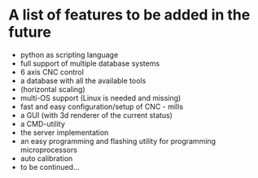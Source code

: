 # A list of features to be added in the future

* python as scripting language
* full support of multiple database systems
* 6 axis CNC control
* a database with all the available tools
* (horizontal scaling)
* multi-OS support (Linux is needed and missing)
* fast and easy configuration/setup of CNC - mills
* a GUI (with 3d renderer of the current status)
* a CMD-utility
* the server implementation
* an easy programming and flashing utility for programming microprocessors
* auto calibration
* to be continued...

